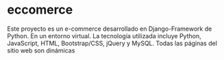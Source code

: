 # eccomerce
Este proyecto es un e-commerce desarrollado en Django-Framework de Python. En un entorno virtual. La tecnología utilizada incluye Python, JavaScript, HTML, Bootstrap/CSS, jQuery y MySQL. Todas las páginas del sitio web son dinámicas
